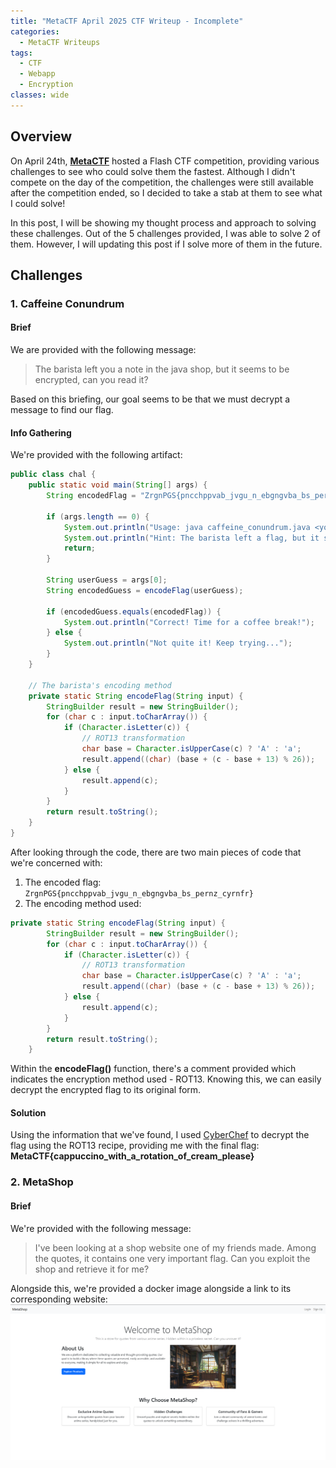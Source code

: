```yaml
---
title: "MetaCTF April 2025 CTF Writeup - Incomplete"
categories:
  - MetaCTF Writeups
tags:
  - CTF
  - Webapp
  - Encryption
classes: wide
---
```


## Overview

On April 24th, [**MetaCTF**](https://metactf.com) hosted a Flash CTF competition, providing various challenges to see who could solve them the fastest. Although I didn't compete on the day of the competition, the challenges were still available after the competition ended, so I decided to take a stab at them to see what I could solve!

In this post, I will be showing my thought process and approach to solving these challenges. Out of the 5 challenges provided, I was able to solve 2 of them. However, I will updating this post if I solve more of them in the future. 

## Challenges

### 1. Caffeine Conundrum
#### Brief

We are provided with the following message:

> The barista left you a note in the java shop, but it seems to be encrypted, can you read it?

Based on this briefing, our goal seems to be that we must decrypt a message to find our flag.


#### Info Gathering 
We're provided with the following artifact:

```java
public class chal {
    public static void main(String[] args) {
        String encodedFlag = "ZrgnPGS{pncchppvab_jvgu_n_ebgngvba_bs_pernz_cyrnfr}";
        
        if (args.length == 0) {
            System.out.println("Usage: java caffeine_conundrum.java <your_guess>");
            System.out.println("Hint: The barista left a flag, but it seems to be encoded...");
            return;
        }

        String userGuess = args[0];
        String encodedGuess = encodeFlag(userGuess);
        
        if (encodedGuess.equals(encodedFlag)) {
            System.out.println("Correct! Time for a coffee break!");
        } else {
            System.out.println("Not quite it! Keep trying...");
        }
    }

    // The barista's encoding method
    private static String encodeFlag(String input) {
        StringBuilder result = new StringBuilder();
        for (char c : input.toCharArray()) {
            if (Character.isLetter(c)) {
                // ROT13 transformation
                char base = Character.isUpperCase(c) ? 'A' : 'a';
                result.append((char) (base + (c - base + 13) % 26));
            } else {
                result.append(c);
            }
        }
        return result.toString();
    }
}
```

After looking through the code, there are two main pieces of code that we're concerned with:

1. The encoded flag: ```ZrgnPGS{pncchppvab_jvgu_n_ebgngvba_bs_pernz_cyrnfr} ```
2. The encoding method used:
```java
private static String encodeFlag(String input) {
        StringBuilder result = new StringBuilder();
        for (char c : input.toCharArray()) {
            if (Character.isLetter(c)) {
                // ROT13 transformation
                char base = Character.isUpperCase(c) ? 'A' : 'a';
                result.append((char) (base + (c - base + 13) % 26));
            } else {
                result.append(c);
            }
        }
        return result.toString();
    }
```

Within the **encodeFlag()** function, there's a comment provided which indicates the encryption method used - ROT13. Knowing this, we can easily decrypt the encrypted flag to its original form.

#### Solution

Using the information that we've found, I used [CyberChef](https://gchq.github.io/CyberChef/) to decrypt the flag using the ROT13 recipe, providing me with the final flag: **MetaCTF{cappuccino_with_a_rotation_of_cream_please}**

### 2. MetaShop

#### Brief

We're provided with the following message:

> I've been looking at a shop website one of my friends made. Among the quotes, it contains one very important flag. Can you exploit the shop and retrieve it for me?

Alongside this, we're provided a docker image alongside a link to its corresponding website:
![metashop homepage](\assets\images\MetaShopHomepage.png)